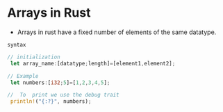 # Arrays in Rust

- Arrays in rust have a fixed number of elements of the same datatype.

`syntax`

```rs
// initialization
 let array_name:[datatype;length]=[element1,element2];

// Example
 let numbers:[i32;5]=[1,2,3,4,5];

//  To  print we use the debug trait
 println!("{:?}", numbers);

```


